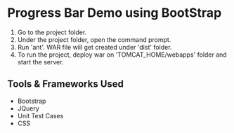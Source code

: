 Progress Bar Demo using BootStrap
=================================

1.  Go to the project folder.
2.  Under the project folder, open the command prompt.
3.  Run 'ant'. WAR file will get created under 'dist' folder.
4.  To run the project, deploy war on 'TOMCAT_HOME/webapps' folder and start the server.

Tools & Frameworks Used
-----------------------

*	Bootstrap
*	JQuery
*	Unit Test Cases
*	CSS